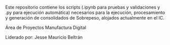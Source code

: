 Este repositorio contiene los scripts (.ipynb para pruebas y validaciones y .py para ejecución automática) necesarios para la ejecución, procesamiento y generación de consolidados de Sobrepeso, alojados actualmente en el IC.

Área de Proyectos
Manufactura Digital

Liderado por: Jesse Mauricio Beltrán

